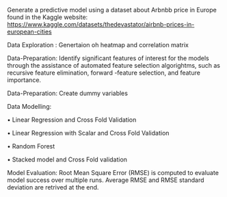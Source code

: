 Generate a predictive model using a dataset about Arbnbb price in Europe found in the Kaggle website: https://www.kaggle.com/datasets/thedevastator/airbnb-prices-in-european-cities


Data Exploration : Genertaion oh heatmap and correlation matrix


Data-Preparation: Identify significant features of interest for the models through the assistance of automated feature selection algorightms, such as recursive
feature elimination, forward -feature selection, and feature importance.


Data-Preparation: Create dummy variables


Data Modelling:

• Linear Regression and Cross Fold Validation

• Linear Regression with Scalar and Cross Fold Validation 

• Random Forest

• Stacked model and Cross Fold validation


Model Evaluation: Root Mean Square Error (RMSE) is computed to evaluate model success over multiple runs. Average RMSE and RMSE standard deviation are retrived at the end.
